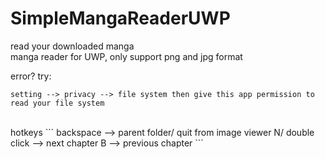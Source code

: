 # SimpleMangaReaderUWP
read your downloaded manga<br/>
manga reader for UWP, only support png and jpg format

error?
try:
```
setting --> privacy --> file system then give this app permission to read your file system
```

<br/>
hotkeys
```
backspace --> parent folder/ quit from image viewer
N/ double click --> next chapter
B --> previous chapter
```
